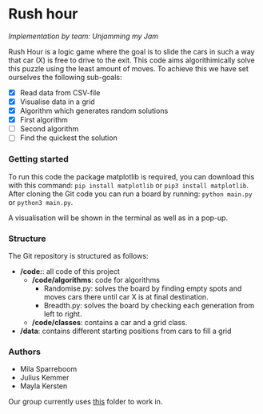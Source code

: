 # Rush hour 

<i>Implementation by team: Unjamming my Jam</i>

Rush Hour is a logic game where the goal is to slide the cars in such a way that car (X) is free to drive to the exit. 
This code aims algorithimically solve this puzzle using the least amount of moves. To achieve this we have set ourselves the following sub-goals:

- [x] Read data from CSV-file
- [x] Visualise data in a grid
- [x] Algorithm which generates random solutions
- [x] First algorithm 
- [ ] Second algorithm
- [ ] Find the quickest the solution

### Getting started
To run this code the package matplotlib is required, you can download this with this command:
```pip install matplotlib``` or ```pip3 install matplotlib```.
After cloning the Git code you can run a board by running:
```python main.py``` or ```python3 main.py```.

A visualisation will be shown in the terminal as well as in a pop-up.

### Structure
The Git repository is structured as follows:
* **/code:**: all code of this project
    *  **/code/algorithms**: code for algorithms
        * Randomise.py: solves the board by finding empty spots and moves cars there until car X is at final destination.
        * Breadth.py: solves the board by checking each generation from left to right.
    * **/code/classes**: contains a car and a grid class.
* **/data**: contains different starting positions from cars to fill a grid

### Authors
* Mila Sparreboom
* Julius Kemmer
* Mayla Kersten

Our group currently uses [this](https://drive.google.com/drive/folders/1weqj6__kEpObx-_6V2E9ijmGJZKb-iqt) folder to work in.
